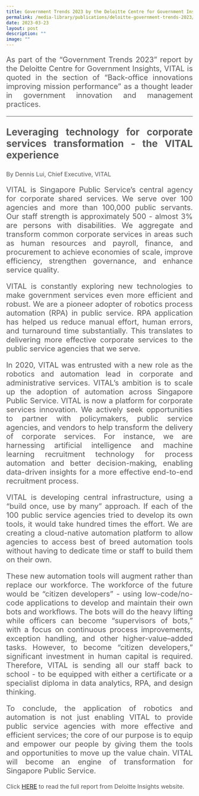 ```yaml
---
title: Government Trends 2023 by the Deloitte Centre for Government Insights
permalink: /media-library/publications/deloitte-government-trends-2023/
date: 2023-03-23
layout: post
description: ""
image: ""
---
```

<p style="font-size: 20px;color:#585858;text-align:justify;">       
As part of the “Government Trends 2023” report by the&nbsp;Deloitte Centre for Government Insights, VITAL is quoted in the section of “Back-office innovations improving mission performance” as a thought leader in government innovation and management practices.</p>
<hr style="height: 1px; width: 100%; margin:0 auto;line-height:1px;background-color: #585858; border:0 none;">

<p style="font-size: 26px;color:#585858;text-align:justify;">
	<b>Leveraging technology for corporate services transformation - the VITAL experience</b>
</p>

<div style="font-size: 16px;color:#585858;text-align:justify;">
By Dennis Lui, Chief Executive, VITAL</div>

<p style="font-size: 20px;color:#585858;text-align:justify;">
VITAL is Singapore Public Service’s central agency for corporate shared services. We serve over 100 agencies and more than 100,000 public servants. Our staff strength is approximately 500 - almost 3% are persons with disabilities. We aggregate and transform common corporate services in areas such as human resources and payroll, finance, and procurement to achieve economies of scale, improve efficiency, strengthen governance, and enhance service quality.</p>

<p style="font-size: 20px;color:#585858;text-align:justify;">
VITAL is constantly exploring new technologies to make government services even more efficient and robust. We are a pioneer adopter of robotics process automation (RPA) in public service. RPA application has helped us reduce manual effort, human errors, and turnaround time substantially. This translates to delivering more effective corporate services to the public service agencies that we serve.</p>

<p style="font-size: 20px;color:#585858;text-align:justify;">
In 2020, VITAL was entrusted with a new role as the robotics and automation lead in corporate and administrative services. VITAL’s ambition is to scale up the adoption of automation across Singapore Public Service. VITAL is now a platform for corporate services innovation. We actively seek opportunities to partner with policymakers, public service agencies, and vendors to help transform the delivery of corporate services. For instance, we are harnessing artificial intelligence and machine learning recruitment technology for process automation and better decision-making, enabling data-driven insights for a more effective end-to-end recruitment process.</p>

<p style="font-size: 20px;color:#585858;text-align:justify;">VITAL is developing central infrastructure, using a “build once, use by many” approach. If each of the 100 public service agencies tried to develop its own tools, it would take hundred times the effort. We are creating a cloud-native automation platform to allow agencies to access best of breed automation tools without having to dedicate time or staff to build them on their own.</p>

<p style="font-size: 20px;color:#585858;text-align:justify;">These new automation tools will augment rather than replace our workforce. The workforce of the future would be “citizen developers” - using low-code/no-code applications to develop and maintain their own bots and workflows. The bots will do the heavy lifting while officers can become “supervisors of bots,” with a focus on continuous process improvements, exception handling, and other higher-value–added tasks. However, to become “citizen developers,” significant investment in human capital is required. Therefore, VITAL is sending all our staff back to school - to be equipped with either a certificate or a specialist diploma in data analytics, RPA, and design thinking.</p>

<p style="font-size: 20px;color:#585858;text-align:justify;">To conclude, the application of robotics and automation is not just enabling VITAL to provide public service agencies with more effective and efficient services; the core of our purpose is to equip and empower our people by giving them the tools and opportunities to move up the value chain. VITAL will become an engine of transformation for Singapore Public Service.</p>
	
<p style="font-size: 16px;color:#585858;text-align:justify;">
Click <a href="https://opengovasia.com/exclusive-modernising-transforming-and-digitalising-corporate-shared-services-in-the-singapore-public-service/"> HERE</a> to read the full report from Deloitte Insights website.
</p>